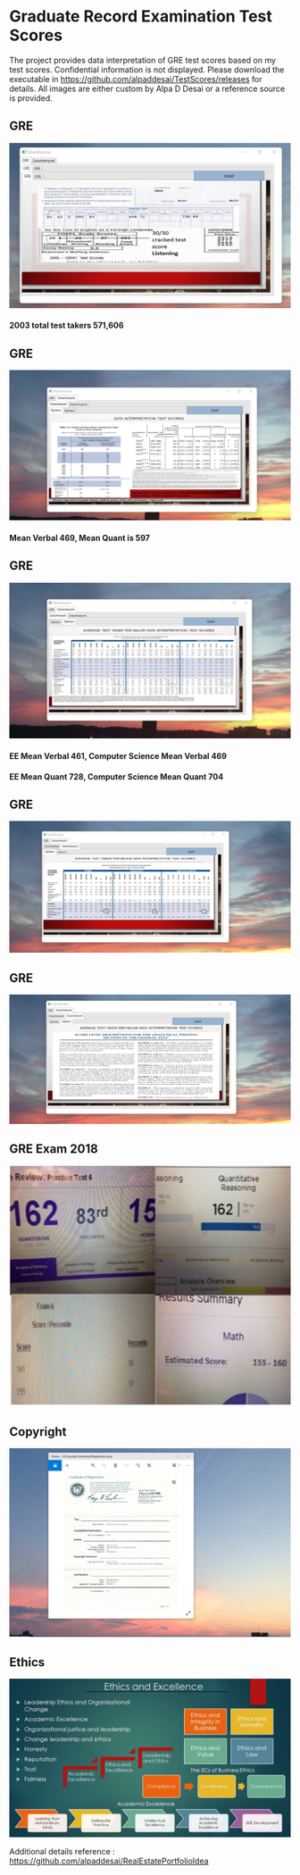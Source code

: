 # Graduate Record Examination Test Scores

The project provides data interpretation of GRE test scores based on my test scores. Confidential information is not displayed. Please download the executable in https://github.com/alpaddesai/TestScores/releases for details. All images are either custom by Alpa D Desai or a reference source is provided.

## GRE
![image](GRE_Exam.jpg)

#### 2003 total test takers 571,606

## GRE
![image](GREV.jpg)
 #### Mean Verbal 469, Mean Quant is 597

## GRE
![image](GREVI.jpg)
#### EE Mean Verbal 461, Computer Science Mean Verbal 469
#### EE Mean Quant 728, Computer Science Mean Quant 704

## GRE
![image](GREVII.jpg)

## GRE
![image](GREVIII.jpg)

## GRE Exam 2018
![image](GRE_Exam_2018.png)

## Copyright
![image](USCopyrightCertificate.png)

## Ethics
![image](Ethics.jpg)

Additional details reference :  https://github.com/alpaddesai/RealEstatePortfolioIdea
